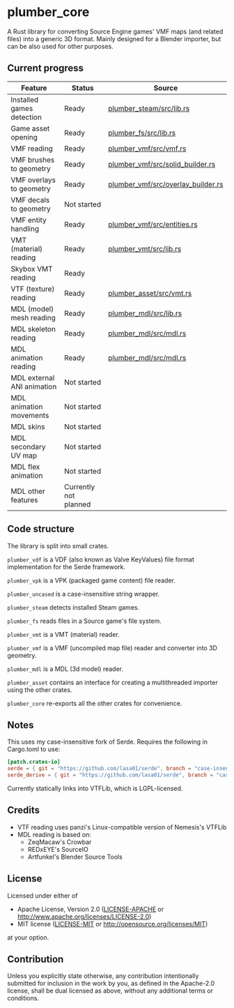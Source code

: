 # plumber_core

A Rust library for converting Source Engine games' VMF maps (and related files) into a generic 3D format.
Mainly designed for a Blender importer, but can be also used for other purposes.


## Current progress

Feature                   | Status                 | Source
------------------------- | ---------------------- | ------
Installed games detection | Ready                  | [plumber_steam/src/lib.rs](https://github.com/lasa01/plumber_core/blob/master/plumber_steam/src/lib.rs)
Game asset opening        | Ready                  | [plumber_fs/src/lib.rs](https://github.com/lasa01/plumber_core/blob/master/plumber_fs/src/lib.rs)
VMF reading               | Ready                  | [plumber_vmf/src/vmf.rs](https://github.com/lasa01/plumber_core/blob/master/plumber_vmf/src/vmf.rs)
VMF brushes to geometry   | Ready                  | [plumber_vmf/src/solid_builder.rs](https://github.com/lasa01/plumber_core/blob/master/plumber_vmf/src/solid_builder.rs)
VMF overlays to geometry  | Ready                  | [plumber_vmf/src/overlay_builder.rs](https://github.com/lasa01/plumber_core/blob/master/plumber_vmf/src/overlay_builder.rs)
VMF decals to geometry    | Not started            |
VMF entity handling       | Ready                  | [plumber_vmf/src/entities.rs](https://github.com/lasa01/plumber_core/blob/master/plumber_vmf/src/vmf/entities.rs)
VMT (material) reading    | Ready                  | [plumber_vmt/src/lib.rs](https://github.com/lasa01/plumber_core/blob/master/plumber_vmt/src/lib.rs)
Skybox VMT reading        | Ready                  |
VTF (texture) reading     | Ready                  | [plumber_asset/src/vmt.rs](https://github.com/lasa01/plumber_core/blob/master/plumber_asset/src/vmt.rs)
MDL (model) mesh reading  | Ready                  | [plumber_mdl/src/lib.rs](https://github.com/lasa01/plumber_core/tree/master/plumber_mdl/src/lib.rs)
MDL skeleton reading      | Ready                  | [plumber_mdl/src/mdl.rs](https://github.com/lasa01/plumber_core/tree/master/plumber_mdl/src/mdl.rs)
MDL animation reading     | Ready                  | [plumber_mdl/src/mdl.rs](https://github.com/lasa01/plumber_core/tree/master/plumber_mdl/src/mdl.rs)
MDL external ANI animation| Not started            |
MDL animation movements   | Not started            |
MDL skins                 | Not started            |
MDL secondary UV map      | Not started            |
MDL flex animation        | Not started            |
MDL other features        | Currently not planned  |


## Code structure

The library is split into small crates.

`plumber_vdf` is a VDF (also known as Valve KeyValues) file format implementation for the Serde framework.

`plumber_vpk` is a VPK (packaged game content) file reader.

`plumber_uncased` is a case-insensitive string wrapper.

`plumber_steam` detects installed Steam games.

`plumber_fs` reads files in a Source game's file system.

`plumber_vmt` is a VMT (material) reader.

`plumber_vmf` is a VMF (uncompiled map file) reader and converter into 3D geometry.

`plumber_mdl` is a MDL (3d model) reader.

`plumber_asset` contains an interface for creating a multithreaded importer using the other crates.

`plumber_core` re-exports all the other crates for convenience.


## Notes

This uses my case-insensitive fork of Serde.
Requires the following in Cargo.toml to use:
```toml
[patch.crates-io]
serde = { git = "https://github.com/lasa01/serde", branch = "case-insensitive-attr" }
serde_derive = { git = "https://github.com/lasa01/serde", branch = "case-insensitive-attr" }
```

Currently statically links into VTFLib, which is LGPL-licensed.


## Credits

- VTF reading uses panzi's Linux-compatible version of Nemesis's VTFLib
- MDL reading is based on:
    - ZeqMacaw's Crowbar
    - REDxEYE's SourceIO
    - Artfunkel's Blender Source Tools


## License

Licensed under either of

 * Apache License, Version 2.0
   ([LICENSE-APACHE](LICENSE-APACHE) or http://www.apache.org/licenses/LICENSE-2.0)
 * MIT license
   ([LICENSE-MIT](LICENSE-MIT) or http://opensource.org/licenses/MIT)

at your option.


## Contribution

Unless you explicitly state otherwise, any contribution intentionally submitted
for inclusion in the work by you, as defined in the Apache-2.0 license, shall be
dual licensed as above, without any additional terms or conditions.
